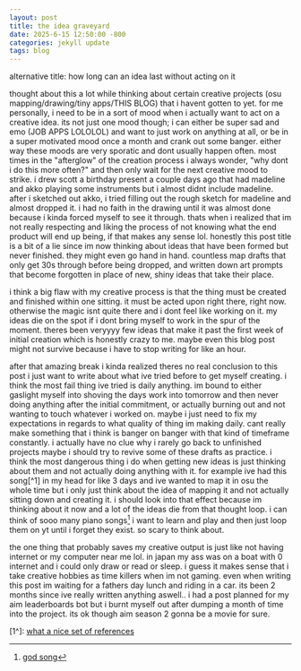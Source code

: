 ```yaml
---
layout: post
title: the idea graveyard
date: 2025-6-15 12:50:00 -800
categories: jekyll update
tags: blog
---
```

alternative title: how long can an idea last without acting on it

thought about this a lot while thinking about certain creative projects (osu mapping/drawing/tiny apps/THIS BLOG) that i havent gotten to yet. for me personally, i need to be in a sort of mood when i actually want to act on a creative idea. its not just one mood though; i can either be super sad and emo (JOB APPS LOLOLOL) and want to just work on anything at all, or be in a super motivated mood once a month and crank out some banger. either way these moods are very sporatic and dont usually happen often. most times in the "afterglow" of the creation process i always wonder, "why dont i do this more often?" and then only wait for the next creative mood to strike. 
i drew scott a birthday present a couple days ago that had madeline and akko playing some instruments but i almost didnt include madeline. after i sketched out akko, i tried filling out the rough sketch for madeline and almost dropped it. i had no faith in the drawing until it was almost done because i kinda forced myself to see it through. thats when i realized that im not really respecting and liking the process of not knowing what the end product will end up being, if that makes any sense lol. honestly this post title is a bit of a lie since im now thinking about ideas that have been formed but never finished. they might even go hand in hand. countless map drafts that only get 30s through before being dropped, and written down art prompts that become forgotten in place of new, shiny ideas that take their place. 

i think a big flaw with my creative process is that the thing must be created and finished within one sitting. it must be acted upon right there, right now. otherwise the magic isnt quite there and i dont feel like working on it. my ideas die on the spot if i dont bring myself to work in the spur of the moment. theres been veryyyy few ideas that make it past the first week of initial creation which is honestly crazy to me. maybe even this blog post might not survive because i have to stop writing for like an hour. 

after that amazing break i kinda realized theres no real conclusion to this post i just want to write about what ive tried before to get myself creating. i think the most fail thing ive tried is daily anything. im bound to either gaslight myself into shoving the days work into tomorrow and then never doing anything after the initial commitment, or actually burning out and not wanting to touch whatever i worked on. maybe i just need to fix my expectations in regards to what quality of thing im making daily. cant really make something that i think is banger on banger with that kind of timeframe constantly. i actually have no clue why i rarely go back to unfinished projects maybe i should try to revive some of these drafts as practice. i think the most dangerous thing i do when getting new ideas is just thinking about them and not actually doing anything with it. for example ive had this song[^1] in my head for like 3 days and ive wanted to map it in osu the whole time but i only just think about the idea of mapping it and not actually sitting down and creating it. i should look into that effect because im thinking about it now and a lot of the ideas die from that thought loop. i can think of sooo many piano songs[^2] i want to learn and play and then just loop them on yt until i forget they exist. so scary to think about.

the one thing that probably saves my creative output is just like not having internet or my computer near me lol. in japan my ass was on a boat with 0 internet and i could only draw or read or sleep. i guess it makes sense that i take creative hobbies as time killers when im not gaming. even when writing this post im waiting for a fathers day lunch and riding in a car. its been 2 months since ive really written anything aswell.. i had a post planned for my aim leaderboards bot but i burnt myself out after dumping a month of time into the project. its ok though aim season 2 gonna be a movie for sure.

[1^]: [what a nice set of references](https://youtu.be/F7un0RfjYHE)

[^2]: [god song](https://www.youtube.com/watch?v=KRhdL3ISPT4&list=PLx9OTpaRUE2UJq5_k9AFlNI8hsZpdbQjZ&index=64)

[^3]: [God song 2](https://www.youtube.com/watch?v=hXR2WBSDRPM)
